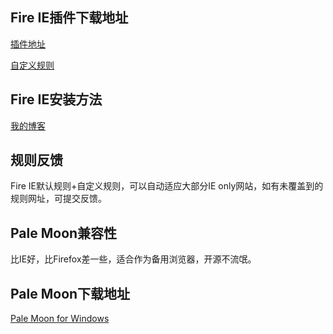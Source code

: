 ## Fire IE插件下载地址

[插件地址](https://github.com/yxl/Fire-IE/releases/download/0.4.6.2/fireie-0.4.6.2-unified.xpi)

[自定义规则](https://raw.githubusercontent.com/huijingfei/Fire-IE/main/Fire%20IE%20Custom%20Rule.txt)    


## Fire IE安装方法

[我的博客](https://huijingfei.github.io/2023/01/30/Pale-Moon/)

## 规则反馈

Fire IE默认规则+自定义规则，可以自动适应大部分IE only网站，如有未覆盖到的规则网址，可提交反馈。

## Pale Moon兼容性

比IE好，比Firefox差一些，适合作为备用浏览器，开源不流氓。

## Pale Moon下载地址

[Pale Moon for Windows](http://www.palemoon.org/download.shtml)
